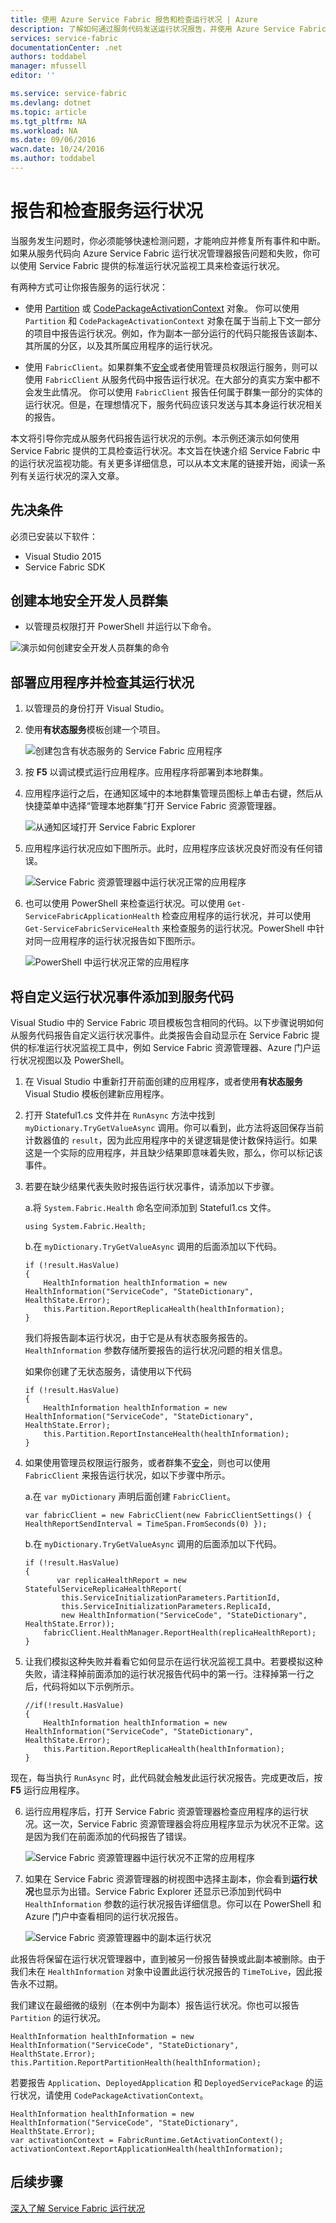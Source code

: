 ```yaml
---
title: 使用 Azure Service Fabric 报告和检查运行状况 | Azure
description: 了解如何通过服务代码发送运行状况报告，并使用 Azure Service Fabric 提供的运行状况监视工具来检查服务的运行状况。
services: service-fabric
documentationCenter: .net
authors: toddabel
manager: mfussell
editor: ''

ms.service: service-fabric
ms.devlang: dotnet
ms.topic: article
ms.tgt_pltfrm: NA
ms.workload: NA
ms.date: 09/06/2016
wacn.date: 10/24/2016
ms.author: toddabel
---
```


# 报告和检查服务运行状况
当服务发生问题时，你必须能够快速检测问题，才能响应并修复所有事件和中断。如果从服务代码向 Azure Service Fabric 运行状况管理器报告问题和失败，你可以使用 Service Fabric 提供的标准运行状况监视工具来检查运行状况。

有两种方式可让你报告服务的运行状况：

- 使用 [Partition](https://msdn.microsoft.com/zh-cn/library/system.fabric.istatefulservicepartition.aspx) 或 [CodePackageActivationContext](https://msdn.microsoft.com/zh-cn/library/system.fabric.codepackageactivationcontext.aspx) 对象。
你可以使用 `Partition` 和 `CodePackageActivationContext` 对象在属于当前上下文一部分的项目中报告运行状况。例如，作为副本一部分运行的代码只能报告该副本、其所属的分区，以及其所属应用程序的运行状况。

- 使用 `FabricClient`。如果群集不[安全](./service-fabric-cluster-security.md)或者使用管理员权限运行服务，则可以使用 `FabricClient` 从服务代码中报告运行状况。在大部分的真实方案中都不会发生此情况。
你可以使用 `FabricClient` 报告任何属于群集一部分的实体的运行状况。但是，在理想情况下，服务代码应该只发送与其本身运行状况相关的报告。

本文将引导你完成从服务代码报告运行状况的示例。本示例还演示如何使用 Service Fabric 提供的工具检查运行状况。本文旨在快速介绍 Service Fabric 中的运行状况监视功能。有关更多详细信息，可以从本文末尾的链接开始，阅读一系列有关运行状况的深入文章。

## 先决条件
必须已安装以下软件：

   * Visual Studio 2015
   * Service Fabric SDK

## 创建本地安全开发人员群集
- 以管理员权限打开 PowerShell 并运行以下命令。

![演示如何创建安全开发人员群集的命令](./media/service-fabric-diagnostics-how-to-report-and-check-service-health/create-secure-dev-cluster.png)

## 部署应用程序并检查其运行状况

1. 以管理员的身份打开 Visual Studio。

2. 使用**有状态服务**模板创建一个项目。

    ![创建包含有状态服务的 Service Fabric 应用程序](./media/service-fabric-diagnostics-how-to-report-and-check-service-health/create-stateful-service-application-dialog.png)

3. 按 **F5** 以调试模式运行应用程序。应用程序将部署到本地群集。

4. 应用程序运行之后，在通知区域中的本地群集管理员图标上单击右键，然后从快捷菜单中选择“管理本地群集”打开 Service Fabric 资源管理器。

    ![从通知区域打开 Service Fabric Explorer](./media/service-fabric-diagnostics-how-to-report-and-check-service-health/LaunchSFX.png)

5. 应用程序运行状况应如下图所示。此时，应用程序应该状况良好而没有任何错误。

    ![Service Fabric 资源管理器中运行状况正常的应用程序](./media/service-fabric-diagnostics-how-to-report-and-check-service-health/sfx-healthy-app.png)

6. 也可以使用 PowerShell 来检查运行状况。可以使用 `Get-ServiceFabricApplicationHealth` 检查应用程序的运行状况，并可以使用 `Get-ServiceFabricServiceHealth` 来检查服务的运行状况。PowerShell 中针对同一应用程序的运行状况报告如下图所示。

    ![PowerShell 中运行状况正常的应用程序](./media/service-fabric-diagnostics-how-to-report-and-check-service-health/ps-healthy-app-report.png)

## 将自定义运行状况事件添加到服务代码
Visual Studio 中的 Service Fabric 项目模板包含相同的代码。以下步骤说明如何从服务代码报告自定义运行状况事件。此类报告会自动显示在 Service Fabric 提供的标准运行状况监视工具中，例如 Service Fabric 资源管理器、Azure 门户运行状况视图以及 PowerShell。

1. 在 Visual Studio 中重新打开前面创建的应用程序，或者使用**有状态服务** Visual Studio 模板创建新应用程序。

2. 打开 Stateful1.cs 文件并在 `RunAsync` 方法中找到 `myDictionary.TryGetValueAsync` 调用。你可以看到，此方法将返回保存当前计数器值的 `result`，因为此应用程序中的关键逻辑是使计数保持运行。如果这是一个实际的应用程序，并且缺少结果即意味着失败，那么，你可以标记该事件。

3. 若要在缺少结果代表失败时报告运行状况事件，请添加以下步骤。

    a.将 `System.Fabric.Health` 命名空间添加到 Stateful1.cs 文件。

    ```
    using System.Fabric.Health;
    ```

    b.在 `myDictionary.TryGetValueAsync` 调用的后面添加以下代码。

    ```
    if (!result.HasValue)
    {
        HealthInformation healthInformation = new HealthInformation("ServiceCode", "StateDictionary", HealthState.Error);
        this.Partition.ReportReplicaHealth(healthInformation);
    }
    ```

    我们将报告副本运行状况，由于它是从有状态服务报告的。`HealthInformation` 参数存储所要报告的运行状况问题的相关信息。

    如果你创建了无状态服务，请使用以下代码

    ```
    if (!result.HasValue)
    {
        HealthInformation healthInformation = new HealthInformation("ServiceCode", "StateDictionary", HealthState.Error);
        this.Partition.ReportInstanceHealth(healthInformation);
    }
    ```

4. 如果使用管理员权限运行服务，或者群集不[安全](./service-fabric-cluster-security.md)，则也可以使用 `FabricClient` 来报告运行状况，如以下步骤中所示。

    a.在 `var myDictionary` 声明后面创建 `FabricClient`。

    ```
    var fabricClient = new FabricClient(new FabricClientSettings() { HealthReportSendInterval = TimeSpan.FromSeconds(0) });
    ```

    b.在 `myDictionary.TryGetValueAsync` 调用的后面添加以下代码。

    ```
    if (!result.HasValue)
    {
           var replicaHealthReport = new StatefulServiceReplicaHealthReport(
            this.ServiceInitializationParameters.PartitionId,
            this.ServiceInitializationParameters.ReplicaId,
            new HealthInformation("ServiceCode", "StateDictionary", HealthState.Error));
        fabricClient.HealthManager.ReportHealth(replicaHealthReport);
    }
    ```

5. 让我们模拟这种失败并看看它如何显示在运行状况监视工具中。若要模拟这种失败，请注释掉前面添加的运行状况报告代码中的第一行。注释掉第一行之后，代码将如以下示例所示。

    ```
    //if(!result.HasValue)
    {
        HealthInformation healthInformation = new HealthInformation("ServiceCode", "StateDictionary", HealthState.Error);
        this.Partition.ReportReplicaHealth(healthInformation);
    }
    ```

 现在，每当执行 `RunAsync` 时，此代码就会触发此运行状况报告。完成更改后，按 **F5** 运行应用程序。

6. 运行应用程序后，打开 Service Fabric 资源管理器检查应用程序的运行状况。这一次，Service Fabric 资源管理器会将应用程序显示为状况不正常。这是因为我们在前面添加的代码报告了错误。

    ![Service Fabric 资源管理器中运行状况不正常的应用程序](./media/service-fabric-diagnostics-how-to-report-and-check-service-health/sfx-unhealthy-app.png)

7. 如果在 Service Fabric 资源管理器的树视图中选择主副本，你会看到**运行状况**也显示为出错。Service Fabric Explorer 还显示已添加到代码中 `HealthInformation` 参数的运行状况报告详细信息。你可以在 PowerShell 和 Azure 门户中查看相同的运行状况报告。

    ![Service Fabric 资源管理器中的副本运行状况](./media/service-fabric-diagnostics-how-to-report-and-check-service-health/replica-health-error-report-sfx.png)

此报告将保留在运行状况管理器中，直到被另一份报告替换或此副本被删除。由于我们未在 `HealthInformation` 对象中设置此运行状况报告的 `TimeToLive`，因此报告永不过期。

我们建议在最细微的级别（在本例中为副本）报告运行状况。你也可以报告 `Partition` 的运行状况。

```
HealthInformation healthInformation = new HealthInformation("ServiceCode", "StateDictionary", HealthState.Error);
this.Partition.ReportPartitionHealth(healthInformation);
```

若要报告 `Application`、`DeployedApplication` 和 `DeployedServicePackage` 的运行状况，请使用 `CodePackageActivationContext`。

```
HealthInformation healthInformation = new HealthInformation("ServiceCode", "StateDictionary", HealthState.Error);
var activationContext = FabricRuntime.GetActivationContext();
activationContext.ReportApplicationHealth(healthInformation);
```

## 后续步骤
[深入了解 Service Fabric 运行状况](./service-fabric-health-introduction.md)

<!---HONumber=Mooncake_1017_2016-->